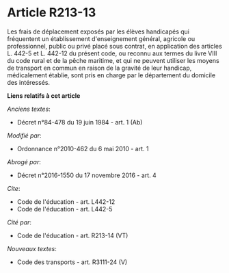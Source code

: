 # Article R213-13

Les frais de déplacement exposés par les élèves handicapés qui fréquentent un établissement d'enseignement général, agricole
ou professionnel, public ou privé placé sous contrat, en application des articles L. 442-5 et L. 442-12 du présent code, ou
reconnu aux termes du livre VIII du code rural et de la pêche maritime, et qui ne peuvent utiliser les moyens de transport en
commun en raison de la gravité de leur handicap, médicalement établie, sont pris en charge par le département du domicile des
intéressés.

**Liens relatifs à cet article**

_Anciens textes_:

  - Décret n°84-478 du 19 juin 1984 - art. 1 (Ab)

_Modifié par_:

  - Ordonnance n°2010-462 du 6 mai 2010 - art. 1

_Abrogé par_:

  - Décret n°2016-1550 du 17 novembre 2016 - art. 4

_Cite_:

  - Code de l'éducation - art. L442-12
  - Code de l'éducation - art. L442-5

_Cité par_:

  - Code de l'éducation - art. R213-14 (VT)

_Nouveaux textes_:

  - Code des transports - art. R3111-24 (V)
